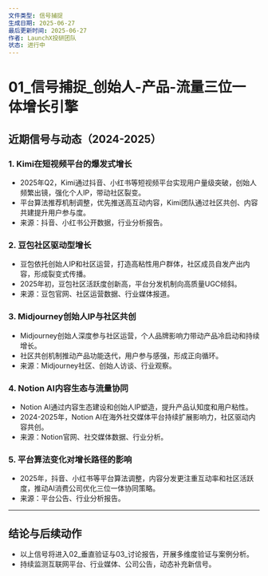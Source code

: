 ```yaml
---
文件类型: 信号捕捉
生成日期: 2025-06-27
最后更新时间: 2025-06-27
作者: LaunchX投研团队
状态: 进行中
---
```


# 01_信号捕捉_创始人-产品-流量三位一体增长引擎

## 近期信号与动态（2024-2025）

### 1. Kimi在短视频平台的爆发式增长
- 2025年Q2，Kimi通过抖音、小红书等短视频平台实现用户量级突破，创始人频繁出镜，强化个人IP，带动社区裂变。
- 平台算法推荐机制调整，优先推送高互动内容，Kimi团队通过社区共创、内容共建提升用户参与度。
- 来源：抖音、小红书公开数据，行业分析报告。

### 2. 豆包社区驱动型增长
- 豆包依托创始人IP和社区运营，打造高粘性用户群体，社区成员自发产出内容，形成裂变式传播。
- 2025年初，豆包社区活跃度创新高，平台分发机制向高质量UGC倾斜。
- 来源：豆包官网、社区运营数据、行业媒体报道。

### 3. Midjourney创始人IP与社区共创
- Midjourney创始人深度参与社区运营，个人品牌影响力带动产品冷启动和持续增长。
- 社区共创机制推动产品功能迭代，用户参与感强，形成正向循环。
- 来源：Midjourney社区、创始人访谈、行业观察。

### 4. Notion AI内容生态与流量协同
- Notion AI通过内容生态建设和创始人IP塑造，提升产品认知度和用户粘性。
- 2024-2025年，Notion AI在海外社交媒体平台持续扩展影响力，社区驱动内容共创。
- 来源：Notion官网、社交媒体数据、行业分析。

### 5. 平台算法变化对增长路径的影响
- 2025年，抖音、小红书等平台算法调整，内容分发更注重互动率和社区活跃度，推动AI消费公司优化三位一体协同策略。
- 来源：平台公告、行业分析报告。

---

## 结论与后续动作
- 以上信号将进入02_垂直验证与03_讨论报告，开展多维度验证与案例分析。
- 持续监测互联网平台、行业媒体、公司公告，动态补充新信号。
